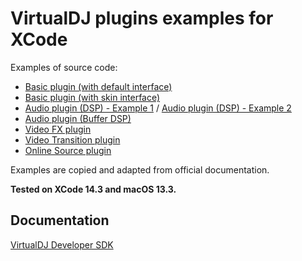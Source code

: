 # VirtualDJ plugins examples for XCode

Examples of source code:
 * [Basic plugin (with default interface)](basic-plugin-with-default-interface)
 * [Basic plugin (with skin interface)](basic-plugin-with-skin-interface)
 * [Audio plugin (DSP) - Example 1](audio-plugin-dsp-example-1) / [Audio plugin (DSP) - Example 2](audio-plugin-dsp-example-2)
 * [Audio plugin (Buffer DSP)](audio-plugin-buffer-dsp)
 * [Video FX plugin](video-fx-plugin)
 * [Video Transition plugin](video-transition-plugin)
 * [Online Source plugin](online-source-plugin)

Examples are copied and adapted from official documentation.

**Tested on XCode 14.3 and macOS 13.3.**

 ## Documentation

[VirtualDJ Developer SDK](https://www.virtualdj.com/wiki/Developers.html)
